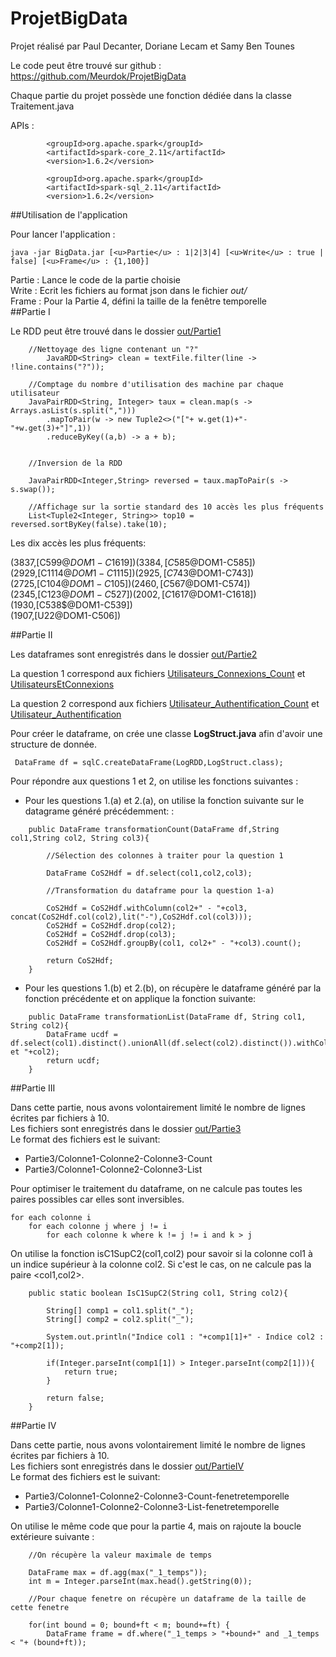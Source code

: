 # ProjetBigData

Projet réalisé par Paul Decanter, Doriane Lecam et Samy Ben Tounes
 
Le code peut être trouvé sur github : https://github.com/Meurdok/ProjetBigData

Chaque partie du projet possède une fonction dédiée dans la classe Traitement.java


APIs :

            <groupId>org.apache.spark</groupId>
            <artifactId>spark-core_2.11</artifactId>
            <version>1.6.2</version>

            <groupId>org.apache.spark</groupId>
            <artifactId>spark-sql_2.11</artifactId>
            <version>1.6.2</version>

##Utilisation de l'application

Pour lancer l'application :

    java -jar BigData.jar [<u>Partie</u> : 1|2|3|4] [<u>Write</u> : true | false] [<u>Frame</u> : {1,100}]

Partie : Lance le code de la partie choisie  
Write : Ecrit les fichiers au format json dans le fichier <i>out/</i>   
Frame : Pour la Partie 4, défini la taille de la fenêtre temporelle  
##Partie I

Le RDD peut être trouvé dans le dossier <u>out/Partie1</u>

```
    //Nettoyage des ligne contenant un "?"
        JavaRDD<String> clean = textFile.filter(line -> !line.contains("?"));

    //Comptage du nombre d'utilisation des machine par chaque utilisateur
    JavaPairRDD<String, Integer> taux = clean.map(s -> Arrays.asList(s.split(",")))
        .mapToPair(w -> new Tuple2<>("["+ w.get(1)+"-"+w.get(3)+"]",1))
        .reduceByKey((a,b) -> a + b);


    //Inversion de la RDD

    JavaPairRDD<Integer,String> reversed = taux.mapToPair(s -> s.swap());

    //Affichage sur la sortie standard des 10 accès les plus fréquents
    List<Tuple2<Integer, String>> top10 = reversed.sortByKey(false).take(10);
```

Les dix accès les plus fréquents:

(3837,[C599$@DOM1-C1619])  
(3384,[C585$@DOM1-C585])  
(2929,[C1114$@DOM1-C1115])  
(2925,[C743$@DOM1-C743])  
(2725,[C104$@DOM1-C105])  
(2460,[C567$@DOM1-C574])  
(2345,[C123$@DOM1-C527])  
(2002,[C1617$@DOM1-C1618])  
(1930,[C538$@DOM1-C539])  
(1907,[U22@DOM1-C506])

##Partie II

Les dataframes sont enregistrés dans le dossier <u>out/Partie2</u>

La question 1 correspond aux fichiers <u>Utilisateurs_Connexions_Count</u> et <u>UtilisateursEtConnexions</u>  

La question 2 correspond aux fichiers <u>Utilisateur_Authentification_Count</u> et <u>Utilisateur_Authentification</u> 
 
Pour créer le dataframe, on crée une classe <b>LogStruct.java</b> afin d'avoir une structure de donnée.

```
 DataFrame df = sqlC.createDataFrame(LogRDD,LogStruct.class);
```

Pour répondre aux questions 1 et 2, on utilise les fonctions suivantes :

- Pour les questions 1.(a) et 2.(a), on utilise la fonction suivante sur le datagrame généré précédemment: :

```
    public DataFrame transformationCount(DataFrame df,String col1,String col2, String col3){

        //Sélection des colonnes à traiter pour la question 1

        DataFrame CoS2Hdf = df.select(col1,col2,col3);

        //Transformation du dataframe pour la question 1-a)

        CoS2Hdf = CoS2Hdf.withColumn(col2+" - "+col3, concat(CoS2Hdf.col(col2),lit("-"),CoS2Hdf.col(col3)));
        CoS2Hdf = CoS2Hdf.drop(col2);
        CoS2Hdf = CoS2Hdf.drop(col3);
        CoS2Hdf = CoS2Hdf.groupBy(col1, col2+" - "+col3).count();

        return CoS2Hdf;
    }
```
- Pour les questions 1.(b) et 2.(b), on récupère le dataframe généré par la fonction précédente et on applique la fonction suivante:

```
    public DataFrame transformationList(DataFrame df, String col1, String col2){
        DataFrame ucdf = df.select(col1).distinct().unionAll(df.select(col2).distinct()).withColumnRenamed(col1,col1+" et "+col2);
        return ucdf;
    }
```

##Partie III

Dans cette partie, nous avons volontairement limité le nombre de lignes écrites par fichiers à 10.  
Les fichiers sont enregistrés dans le dossier <u>out/Partie3</u>  
Le format des fichiers est le suivant: 

- Partie3/Colonne1-Colonne2-Colonne3-Count
- Partie3/Colonne1-Colonne2-Colonne3-List

Pour optimiser le traitement du dataframe, on ne calcule pas toutes les paires possibles car elles sont inversibles.
```
for each colonne i
    for each colonne j where j != i
        for each colonne k where k != j != i and k > j
```
On utilise la fonction isC1SupC2(col1,col2) pour savoir
 si la colonne col1 à un indice supérieur à la colonne col2. Si c'est le cas, on ne calcule pas la paire <col1,col2>.

``` 
    public static boolean IsC1SupC2(String col1, String col2){

        String[] comp1 = col1.split("_");
        String[] comp2 = col2.split("_");

        System.out.println("Indice col1 : "+comp1[1]+" - Indice col2 : "+comp2[1]);

        if(Integer.parseInt(comp1[1]) > Integer.parseInt(comp2[1])){
            return true;
        }

        return false;
    }
```

##Partie IV

Dans cette partie, nous avons volontairement limité le nombre de lignes écrites par fichiers à 10.  
Les fichiers sont enregistrés dans le dossier <u>out/PartieIV</u>  
Le format des fichiers est le suivant: 

* Partie3/Colonne1-Colonne2-Colonne3-Count-fenetretemporelle
* Partie3/Colonne1-Colonne2-Colonne3-List-fenetretemporelle

On utilise le même code que pour la partie 4, mais on rajoute la boucle extérieure suivante :

```
    //On récupère la valeur maximale de temps

    DataFrame max = df.agg(max("_1_temps"));
    int m = Integer.parseInt(max.head().getString(0));
    
    //Pour chaque fenetre on récupère un dataframe de la taille de cette fenetre

    for(int bound = 0; bound+ft < m; bound+=ft) {
        DataFrame frame = df.where("_1_temps > "+bound+" and _1_temps < "+ (bound+ft));
```
